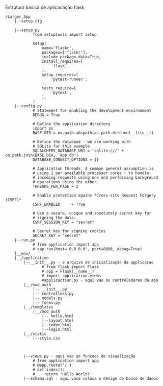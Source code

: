 Estrutura básica de aplicacação flask

    /Larger_App
        |--setup.cfg
            
        |--setup.py
                from setuptools import setup

                setup(
                    name='flaskr',
                    packages=['flaskr'],
                    include_package_data=True,
                    install_requires=[
                        'flask',
                    ],
                    setup_requires=[
                        'pytest-runner',
                    ],
                    tests_require=[
                        'pytest',
                    ],
                )
        |--config.py
                # Statement for enabling the development environment
                DEBUG = True

                # Define the application directory
                import os
                BASE_DIR = os.path.abspath(os.path.dirname(__file__))  

                # Define the database - we are working with
                # SQLite for this example
                SQLALCHEMY_DATABASE_URI = 'sqlite:///' + os.path.join(BASE_DIR, 'app.db')
                DATABASE_CONNECT_OPTIONS = {}

                # Application threads. A common general assumption is
                # using 2 per available processor cores - to handle
                # incoming requests using one and performing background
                # operations using the other.
                THREADS_PER_PAGE = 2

                # Enable protection agains *Cross-site Request Forgery (CSRF)*
                CSRF_ENABLED     = True

                # Use a secure, unique and absolutely secret key for
                # signing the data. 
                CSRF_SESSION_KEY = "secret"

                # Secret key for signing cookies
                SECRET_KEY = "secret"
        |--run.py
                # from application import app
                # app.run(host='0.0.0.0', port=8080, debug=True)
        |__env/
        |__/application
            |--__init__.py - o arquivo de inicialização da applicacao
                    # from flask import Flask
                    # app = Flask(__name__)
                    # import application.views
                    #applicaction.py - aqui vao os controladores da app
            |__/mod_auth
                |-- __init__.py
                |-- controllers.py
                |-- models.py
                |-- forms.py
            |__/templates
                |__/mod_auth
                    |-- hello.html
                    |--layout.html
                    |--index.html
                    |--login.html
            |__/static
                |--style.css
            
            
            
            |--views.py - aqui vao as funcoes de visualização
                # from application import app
                # @app.route('/')
                # def index():
                #    return 'Hello World!'
            |--schema.sql - aqui voce coloca o design do banco de dados

